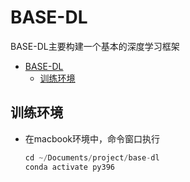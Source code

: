 
# BASE-DL

BASE-DL主要构建一个基本的深度学习框架

- [BASE-DL](#base-dl)
  - [训练环境](#训练环境)


## 训练环境  

- 在macbook环境中，命令窗口执行

    ```python 
    cd ~/Documents/project/base-dl
    conda activate py396
    ```

    
    